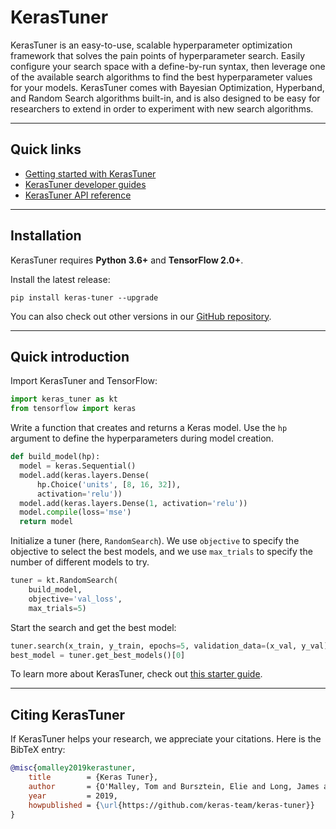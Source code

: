 # KerasTuner

KerasTuner is an easy-to-use, scalable hyperparameter optimization framework
that solves the pain points of hyperparameter search. Easily configure your
search space with a define-by-run syntax, then leverage one of the available
search algorithms to find the best hyperparameter values for your models.
KerasTuner comes with Bayesian Optimization, Hyperband, and Random Search algorithms
built-in, and is also designed to be easy for researchers to extend in order to
experiment with new search algorithms.

---
## Quick links

* [Getting started with KerasTuner](/guides/keras_tuner/getting_started/)
* [KerasTuner developer guides](/guides/keras_tuner/)
* [KerasTuner API reference](/api/keras_tuner/)


---
## Installation

KerasTuner requires **Python 3.6+** and **TensorFlow 2.0+**.

Install the latest release:

```
pip install keras-tuner --upgrade
```

You can also check out other versions in our
[GitHub repository](https://github.com/keras-team/keras-tuner).


---
## Quick introduction

Import KerasTuner and TensorFlow:

```python
import keras_tuner as kt
from tensorflow import keras
```

Write a function that creates and returns a Keras model.
Use the `hp` argument to define the hyperparameters during model creation.

```python
def build_model(hp):
  model = keras.Sequential()
  model.add(keras.layers.Dense(
      hp.Choice('units', [8, 16, 32]),
      activation='relu'))
  model.add(keras.layers.Dense(1, activation='relu'))
  model.compile(loss='mse')
  return model
```

Initialize a tuner (here, `RandomSearch`).
We use `objective` to specify the objective to select the best models,
and we use `max_trials` to specify the number of different models to try.

```python
tuner = kt.RandomSearch(
    build_model,
    objective='val_loss',
    max_trials=5)
```

Start the search and get the best model:

```python
tuner.search(x_train, y_train, epochs=5, validation_data=(x_val, y_val))
best_model = tuner.get_best_models()[0]
```

To learn more about KerasTuner, check out [this starter guide](/guides/keras_tuner/getting_started/).


---
## Citing KerasTuner

If KerasTuner helps your research, we appreciate your citations.
Here is the BibTeX entry:

```bibtex
@misc{omalley2019kerastuner,
	title        = {Keras Tuner},
	author       = {O'Malley, Tom and Bursztein, Elie and Long, James and Chollet, Fran\c{c}ois and Jin, Haifeng and Invernizzi, Luca and others},
	year         = 2019,
	howpublished = {\url{https://github.com/keras-team/keras-tuner}}
}
```
